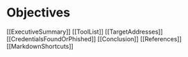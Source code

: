 # Objectives

[[ExecutiveSummary]]
[[ToolList]]
[[TargetAddresses]]
[[CredentialsFoundOrPhished]]
[[Conclusion]]
[[References]]
[[MarkdownShortcuts]]